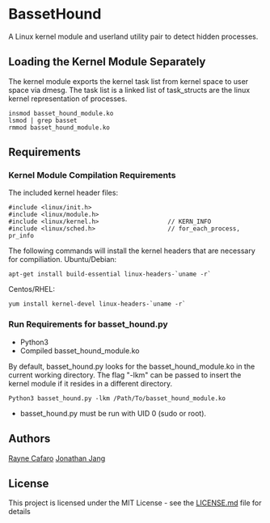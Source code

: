 # BassetHound
A Linux kernel module and userland utility pair to detect hidden processes.

## Loading the Kernel Module Separately
The kernel module exports the kernel task list from kernel space to user space via dmesg. The task list is a linked list of task_structs are the linux kernel representation of processes.

```
insmod basset_hound_module.ko
lsmod | grep basset 
rmmod basset_hound_module.ko
```

## Requirements

### Kernel Module Compilation Requirements
The included kernel header files:

```
#include <linux/init.h>
#include <linux/module.h>
#include <linux/kernel.h>	                // KERN_INFO
#include <linux/sched.h>	                // for_each_process, pr_info
```

The following commands will install the kernel headers that are necessary for compiliation.
Ubuntu/Debian:
```
apt-get install build-essential linux-headers-`uname -r`
```
Centos/RHEL:
```
yum install kernel-devel linux-headers-`uname -r`
```

### Run Requirements for basset_hound.py
- Python3
- Compiled basset_hound_module.ko

By default, basset_hound.py looks for the basset_hound_module.ko in the current working directory.  The flag "-lkm" can be passed to insert the kernel module if it resides in a different directory.

```
Python3 basset_hound.py -lkm /Path/To/basset_hound_module.ko
```

- basset_hound.py must be run with UID 0 (sudo or root). 

## Authors

[Rayne Cafaro](https://github.com/raynecafaro)
[Jonathan Jang](https://github.com/jwj3767)

## License

This project is licensed under the MIT License - see the [LICENSE.md](https://github.com/raynecafaro/BassetHound/blob/master/LICENSE) file for details
